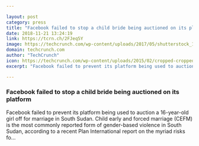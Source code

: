 ```yaml
---

layout: post
category: press
title: "Facebook failed to stop a child bride being auctioned on its platform"
date: 2018-11-21 13:24:19
link: https://tcrn.ch/2FJeq5Y
image: https://techcrunch.com/wp-content/uploads/2017/05/shutterstock_186292982a.jpg?w=711
domain: techcrunch.com
author: "TechCrunch"
icon: https://techcrunch.com/wp-content/uploads/2015/02/cropped-cropped-favicon-gradient.png?w=180
excerpt: "Facebook failed to prevent its platform being used to auction a 16-year-old girl off for marriage in South Sudan. Child early and forced marriage (CEFM) is the most commonly reported form of gender-based violence in South Sudan, according to a recent Plan International report on the myriad risks fo…"

---
```


### Facebook failed to stop a child bride being auctioned on its platform

Facebook failed to prevent its platform being used to auction a 16-year-old girl off for marriage in South Sudan. Child early and forced marriage (CEFM) is the most commonly reported form of gender-based violence in South Sudan, according to a recent Plan International report on the myriad risks fo…